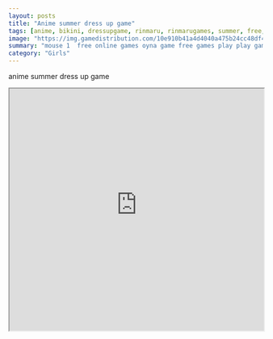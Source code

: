 ```yaml
---
layout: posts
title: "Anime summer dress up game"
tags: [anime, bikini, dressupgame, rinmaru, rinmarugames, summer, free, online, games, oyna, game, free, games, play, play, games]
image: "https://img.gamedistribution.com/10e910b41a4d4040a475b24cc48df47d.jpg"
summary: "mouse 1  free online games oyna game free games play play games"
category: "Girls"
---
```


anime summer dress up game

<iframe width="100%" height="480px;" src="https://flash.gamedistribution.com?game=10e910b41a4d4040a475b24cc48df47d"></iframe>